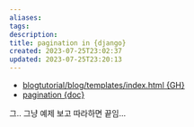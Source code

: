 ```yaml
---
aliases: 
tags: 
description:
title: pagination in {django}
created: 2023-07-25T23:02:37
updated: 2023-07-25T23:20:13
---
```

- [blogtutorial/blog/templates/index.html {GH}](https://github.com/ChoiWheatley/blogtutorial/blob/main/blog/templates/blog/index.html#L42-L87)
- [pagination {doc}](https://docs.djangoproject.com/en/4.2/topics/pagination/)

그.. 그냥 예제 보고 따라하면 끝임...
